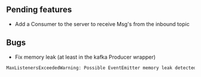 ## Pending features
- Add a Consumer to the server to receive Msg's from the inbound topic


## Bugs
- Fix memory leak (at least in the kafka Producer wrapper)
```bash
MaxListenersExceededWarning: Possible EventEmitter memory leak detected. 11 message listeners added to [Consumer]. Use emitter.setMaxListeners() to increase limit
```
